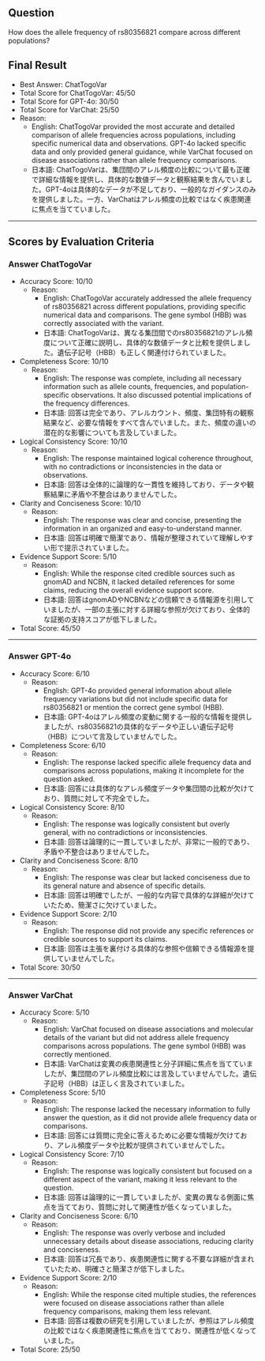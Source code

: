 ## Question

How does the allele frequency of rs80356821 compare across different populations?

## Final Result

- Best Answer: ChatTogoVar
- Total Score for ChatTogoVar: 45/50
- Total Score for GPT-4o: 30/50
- Total Score for VarChat: 25/50
- Reason:
  - English: ChatTogoVar provided the most accurate and detailed comparison of allele frequencies across populations, including specific numerical data and observations. GPT-4o lacked specific data and only provided general guidance, while VarChat focused on disease associations rather than allele frequency comparisons.
  - 日本語: ChatTogoVarは、集団間のアレル頻度の比較について最も正確で詳細な情報を提供し、具体的な数値データと観察結果を含んでいました。GPT-4oは具体的なデータが不足しており、一般的なガイダンスのみを提供しました。一方、VarChatはアレル頻度の比較ではなく疾患関連に焦点を当てていました。

---

## Scores by Evaluation Criteria

### Answer ChatTogoVar
- Accuracy Score: 10/10
  - Reason: 
    - English: ChatTogoVar accurately addressed the allele frequency of rs80356821 across different populations, providing specific numerical data and comparisons. The gene symbol (HBB) was correctly associated with the variant.
    - 日本語: ChatTogoVarは、異なる集団間でのrs80356821のアレル頻度について正確に説明し、具体的な数値データと比較を提供しました。遺伝子記号（HBB）も正しく関連付けられていました。
- Completeness Score: 10/10
  - Reason: 
    - English: The response was complete, including all necessary information such as allele counts, frequencies, and population-specific observations. It also discussed potential implications of the frequency differences.
    - 日本語: 回答は完全であり、アレルカウント、頻度、集団特有の観察結果など、必要な情報をすべて含んでいました。また、頻度の違いの潜在的な影響についても言及していました。
- Logical Consistency Score: 10/10
  - Reason: 
    - English: The response maintained logical coherence throughout, with no contradictions or inconsistencies in the data or observations.
    - 日本語: 回答は全体的に論理的な一貫性を維持しており、データや観察結果に矛盾や不整合はありませんでした。
- Clarity and Conciseness Score: 10/10
  - Reason: 
    - English: The response was clear and concise, presenting the information in an organized and easy-to-understand manner.
    - 日本語: 回答は明確で簡潔であり、情報が整理されていて理解しやすい形で提示されていました。
- Evidence Support Score: 5/10
  - Reason: 
    - English: While the response cited credible sources such as gnomAD and NCBN, it lacked detailed references for some claims, reducing the overall evidence support score.
    - 日本語: 回答はgnomADやNCBNなどの信頼できる情報源を引用していましたが、一部の主張に対する詳細な参照が欠けており、全体的な証拠の支持スコアが低下しました。
- Total Score: 45/50

---

### Answer GPT-4o
- Accuracy Score: 6/10
  - Reason: 
    - English: GPT-4o provided general information about allele frequency variations but did not include specific data for rs80356821 or mention the correct gene symbol (HBB).
    - 日本語: GPT-4oはアレル頻度の変動に関する一般的な情報を提供しましたが、rs80356821の具体的なデータや正しい遺伝子記号（HBB）について言及していませんでした。
- Completeness Score: 6/10
  - Reason: 
    - English: The response lacked specific allele frequency data and comparisons across populations, making it incomplete for the question asked.
    - 日本語: 回答には具体的なアレル頻度データや集団間の比較が欠けており、質問に対して不完全でした。
- Logical Consistency Score: 8/10
  - Reason: 
    - English: The response was logically consistent but overly general, with no contradictions or inconsistencies.
    - 日本語: 回答は論理的に一貫していましたが、非常に一般的であり、矛盾や不整合はありませんでした。
- Clarity and Conciseness Score: 8/10
  - Reason: 
    - English: The response was clear but lacked conciseness due to its general nature and absence of specific details.
    - 日本語: 回答は明確でしたが、一般的な内容で具体的な詳細が欠けていたため、簡潔さに欠けていました。
- Evidence Support Score: 2/10
  - Reason: 
    - English: The response did not provide any specific references or credible sources to support its claims.
    - 日本語: 回答は主張を裏付ける具体的な参照や信頼できる情報源を提供していませんでした。
- Total Score: 30/50

---

### Answer VarChat
- Accuracy Score: 5/10
  - Reason: 
    - English: VarChat focused on disease associations and molecular details of the variant but did not address allele frequency comparisons across populations. The gene symbol (HBB) was correctly mentioned.
    - 日本語: VarChatは変異の疾患関連性と分子詳細に焦点を当てていましたが、集団間のアレル頻度比較には言及していませんでした。遺伝子記号（HBB）は正しく言及されていました。
- Completeness Score: 5/10
  - Reason: 
    - English: The response lacked the necessary information to fully answer the question, as it did not provide allele frequency data or comparisons.
    - 日本語: 回答には質問に完全に答えるために必要な情報が欠けており、アレル頻度データや比較が提供されていませんでした。
- Logical Consistency Score: 7/10
  - Reason: 
    - English: The response was logically consistent but focused on a different aspect of the variant, making it less relevant to the question.
    - 日本語: 回答は論理的に一貫していましたが、変異の異なる側面に焦点を当てており、質問に対して関連性が低くなっていました。
- Clarity and Conciseness Score: 6/10
  - Reason: 
    - English: The response was overly verbose and included unnecessary details about disease associations, reducing clarity and conciseness.
    - 日本語: 回答は冗長であり、疾患関連性に関する不要な詳細が含まれていたため、明確さと簡潔さが低下しました。
- Evidence Support Score: 2/10
  - Reason: 
    - English: While the response cited multiple studies, the references were focused on disease associations rather than allele frequency comparisons, making them less relevant.
    - 日本語: 回答は複数の研究を引用していましたが、参照はアレル頻度の比較ではなく疾患関連性に焦点を当てており、関連性が低くなっていました。
- Total Score: 25/50